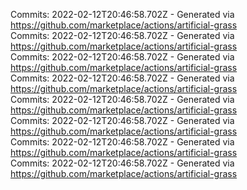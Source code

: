 Commits: 2022-02-12T20:46:58.702Z - Generated via https://github.com/marketplace/actions/artificial-grass
<br>
Commits: 2022-02-12T20:46:58.702Z - Generated via https://github.com/marketplace/actions/artificial-grass
<br>
Commits: 2022-02-12T20:46:58.702Z - Generated via https://github.com/marketplace/actions/artificial-grass
<br>
Commits: 2022-02-12T20:46:58.702Z - Generated via https://github.com/marketplace/actions/artificial-grass
<br>
Commits: 2022-02-12T20:46:58.702Z - Generated via https://github.com/marketplace/actions/artificial-grass
<br>
Commits: 2022-02-12T20:46:58.702Z - Generated via https://github.com/marketplace/actions/artificial-grass
<br>
Commits: 2022-02-12T20:46:58.702Z - Generated via https://github.com/marketplace/actions/artificial-grass
<br>
Commits: 2022-02-12T20:46:58.702Z - Generated via https://github.com/marketplace/actions/artificial-grass
<br>
